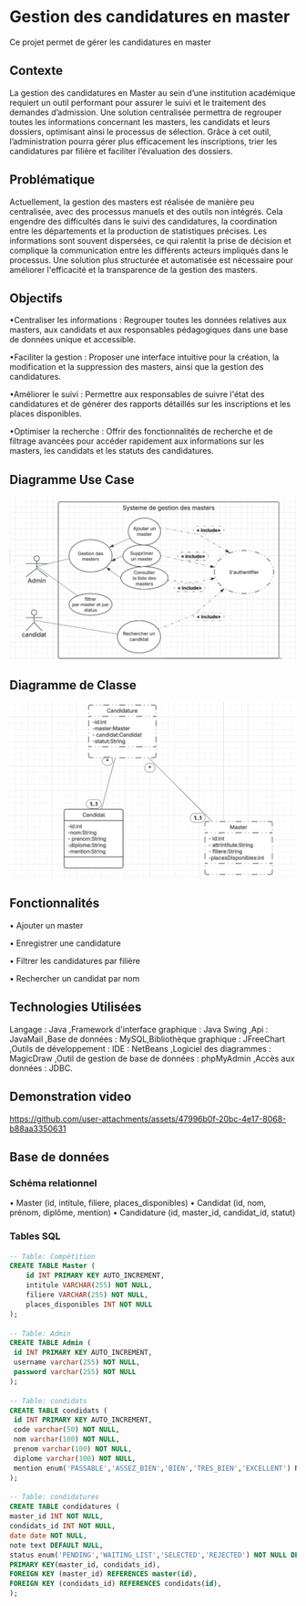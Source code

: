 # Gestion des candidatures en master

Ce projet permet de gérer les candidatures en master

## Contexte

La gestion des candidatures en Master au sein d’une institution académique requiert un outil performant pour assurer le suivi et le traitement des demandes d’admission. Une solution centralisée permettra de regrouper toutes les informations concernant les masters, les candidats et leurs dossiers, optimisant ainsi le processus de sélection. Grâce à cet outil, l’administration pourra gérer plus efficacement les inscriptions, trier les candidatures par filière et faciliter l’évaluation des dossiers.

## Problématique

Actuellement, la gestion des masters est réalisée de manière peu centralisée, avec des processus manuels et des outils non intégrés. Cela engendre des difficultés dans le suivi des candidatures, la coordination entre les départements et la production de statistiques précises. Les informations sont souvent dispersées, ce qui ralentit la prise de décision et complique la communication entre les différents acteurs impliqués dans le processus. Une solution plus structurée et automatisée est nécessaire pour améliorer l'efficacité et la transparence de la gestion des masters.

## Objectifs

•Centraliser les informations : Regrouper toutes les données relatives aux masters, aux candidats et aux responsables pédagogiques dans une base de données unique et accessible.

•Faciliter la gestion : Proposer une interface intuitive pour la création, la modification et la suppression des masters, ainsi que la gestion des candidatures.

•Améliorer le suivi : Permettre aux responsables de suivre l'état des candidatures et de générer des rapports détaillés sur les inscriptions et les places disponibles.

•Optimiser la recherche : Offrir des fonctionnalités de recherche et de filtrage avancées pour accéder rapidement aux informations sur les masters, les candidats et les statuts des candidatures.

## Diagramme Use Case
 
![image alt](https://github.com/bouzdigZakaria/projetctrl2/blob/master/usecasediagramme.PNG?raw=true)

## Diagramme de Classe

![image alt](https://github.com/bouzdigZakaria/projetctrl2/blob/master/classDiagramm1.PNG?raw=true)

## Fonctionnalités

• Ajouter un master 

• Enregistrer une candidature 

• Filtrer les candidatures par filière 

• Rechercher un candidat par nom

## Technologies Utilisées

Langage : Java ,Framework d'interface graphique : Java Swing ,Api : JavaMail ,Base de données : MySQL,Bibliothèque graphique : JFreeChart ,Outils de développement : IDE : NetBeans ,Logiciel des diagrammes : MagicDraw ,Outil de gestion de base de données : phpMyAdmin ,Accès aux données : JDBC.

## Demonstration video

https://github.com/user-attachments/assets/47996b0f-20bc-4e17-8068-b88aa3350631

## Base de données

### Schéma relationnel

• Master (id, intitule, filiere, places_disponibles)
• Candidat (id, nom, prénom, diplôme, mention)
• Candidature (id, master_id, candidat_id, statut)

### Tables SQL

```sql
-- Table: Compétition
CREATE TABLE Master (
    id INT PRIMARY KEY AUTO_INCREMENT,
    intitule VARCHAR(255) NOT NULL,
    filiere VARCHAR(255) NOT NULL,
    places_disponibles INT NOT NULL
);

-- Table: Admin
CREATE TABLE Admin (
 id INT PRIMARY KEY AUTO_INCREMENT,
 username varchar(255) NOT NULL,
 password varchar(255) NOT NULL
);

-- Table: condidats
CREATE TABLE condidats (
 id INT PRIMARY KEY AUTO_INCREMENT,
 code varchar(50) NOT NULL,
 nom varchar(100) NOT NULL,
 prenom varchar(100) NOT NULL,
 diplome varchar(100) NOT NULL,
 mention enum('PASSABLE','ASSEZ_BIEN','BIEN','TRES_BIEN','EXCELLENT') NOT NULL
);

-- Table: condidatures
CREATE TABLE condidatures (
master_id INT NOT NULL,
condidats_id INT NOT NULL,
date date NOT NULL,
note text DEFAULT NULL,
status enum('PENDING','WAITING_LIST','SELECTED','REJECTED') NOT NULL DEFAULT 'PENDING',
PRIMARY KEY(master_id, condidats_id),
FOREIGN KEY (master_id) REFERENCES master(id),
FOREIGN KEY (condidats_id) REFERENCES condidats(id),
);



